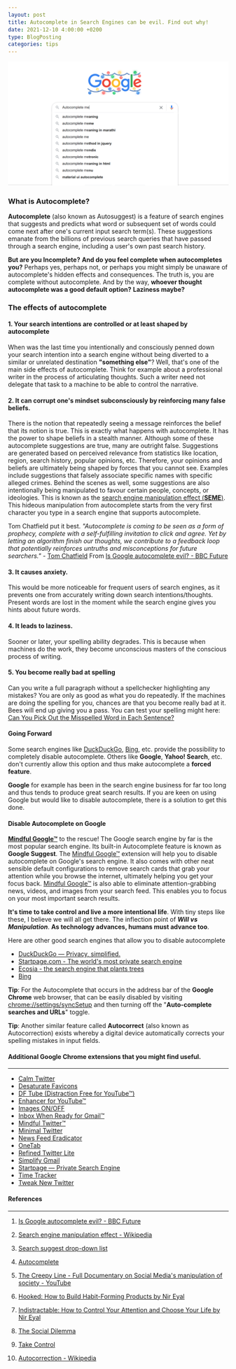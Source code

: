 ```yaml
---
layout: post
title: Autocomplete in Search Engines can be evil. Find out why!
date: 2021-12-10 4:00:00 +0200
type: BlogPosting
categories: tips
---
```

![Google Autocomplete](/assets/Google_Autocomplete.png)

### **What is Autocomplete?**
**Autocomplete** (also known as Autosuggest) is a feature of search engines that suggests and predicts what word or subsequent set of words could come next after one's current input search term(s). These suggestions emanate from the billions of previous search queries that have passed through a search engine, including a user's own past search history.

**But are you Incomplete?**
**And do you feel complete when autocompletes you?**
Perhaps yes, perhaps not, or perhaps you might simply be unaware of autocomplete's hidden effects and consequences. The truth is, you are complete without autocomplete. And by the way, **whoever thought autocomplete was a good default option?** **Laziness maybe?**

### **The effects of autocomplete**
#### **1. Your search intentions are controlled or at least shaped by autocomplete**

When was the last time you intentionally and consciously penned down your search intention into a search engine without being diverted to a similar or unrelated destination **"something else"**? Well, that's one of the main side effects of autocomplete. Think for example about a professional writer in the process of articulating thoughts. Such a writer need not delegate that task to a machine to be able to control the narrative.

#### **2. It can corrupt one's mindset subconsciously by reinforcing many false beliefs.**

There is the notion that repeatedly seeing a message reinforces the belief that its notion is true. This is exactly what happens with autocomplete. It has the power to shape beliefs in a stealth manner. Although some of these autocomplete suggestions are true, many are outright false. Suggestions are generated based on perceived relevance from statistics like location, region, search history, popular opinions, etc.
Therefore, your opinions and beliefs are ultimately being shaped by forces that you cannot see. Examples include suggestions that falsely associate specific names with specific alleged crimes.
Behind the scenes as well, some suggestions are also intentionally being manipulated to favour certain people, concepts, or ideologies. This is known as the [search engine manipulation effect (**SEME**)](https://en.wikipedia.org/wiki/Search_engine_manipulation_effect). This hideous manipulation from autocomplete starts from the very first character you type in a search engine that supports autocomplete.

Tom Chatfield put it best.
_"Autocomplete is coming to be seen as a form of prophecy, complete with a self-fulfilling invitation to click and agree. Yet by letting an algorithm finish our thoughts, we contribute to a feedback loop that potentially reinforces untruths and misconceptions for future searchers."_ - [Tom Chatfield](https://www.tomchatfield.net/) From [Is Google autocomplete evil? - BBC Future](https://www.bbc.com/future/article/20131106-is-google-autocomplete-evil)

#### **3. It causes anxiety.**

This would be more noticeable for frequent users of search engines, as it prevents one from accurately writing down search intentions/thoughts. Present words are lost in the moment while the search engine gives you hints about future words.

#### **4. It leads to laziness.**

Sooner or later, your spelling ability degrades. This is because when machines do the work, they become unconscious masters of the conscious process of writing.

#### **5. You become really bad at spelling**

Can you write a full paragraph without a spellchecker highlighting any mistakes? You are only as good as what you do repeatedly. If the machines are doing the spelling for you, chances are that you become really bad at it. Bees will end up giving you a pass. You can test your spelling might here: [Can You Pick Out the Misspelled Word in Each Sentence?](https://play.howstuffworks.com/quiz/can-you-pick-out-the-misspelled-word-in-each-sentence)

#### **Going Forward**
Some search engines like [DuckDuckGo](https://duckduckgo.com/), [Bing](https://www.bing.com/), etc. provide the possibility to completely disable autocomplete. Others like **Google**, **Yahoo! Search**, etc. don't currently allow this option and thus make autocomplete a **forced feature**.

**Google** for example has been in the search engine business for far too long and thus tends to produce great search results. If you are keen on using Google but would like to disable autocomplete, there is a solution to get this done.

#### **Disable Autocomplete on Google**
**[Mindful Google™](https://chrome.google.com/webstore/detail/mindful-google/majeighpkbfmjamjiegocmiemagfanle)** to the rescue!
The Google search engine by far is the most popular search engine. Its built-in Autocomplete feature is known as **Google Suggest**. The [Mindful Google™](https://chrome.google.com/webstore/detail/mindful-google/majeighpkbfmjamjiegocmiemagfanle) extension will help you to disable autocomplete on Google's search engine. It also comes with other neat sensible default configurations to remove search cards that grab your attention while you browse the internet, ultimately helping you get your focus back.
[Mindful Google™](https://chrome.google.com/webstore/detail/mindful-google/majeighpkbfmjamjiegocmiemagfanle) is also able to eliminate attention-grabbing news, videos, and images from your search feed. This enables you to focus on your most important search results.

**It's time to take control and live a more intentional life**. With tiny steps like these, I believe we will all get there. The inflection point of **_Will vs Manipulation_**. **As technology advances, humans must advance too**.

Here are other good search engines that allow you to disable autocomplete

- [DuckDuckGo — Privacy, simplified.](https://duckduckgo.com/)
- [Startpage.com - The world's most private search engine](https://www.startpage.com/)
- [Ecosia - the search engine that plants trees](https://www.ecosia.org/)
- [Bing](https://www.bing.com/)

**Tip**: For the Autocomplete that occurs in the address bar of the **Google Chrome** web browser, that can be easily disabled by visiting [chrome://settings/syncSetup](chrome://settings/syncSetup) and then turning off the "**Auto-complete searches and URLs**" toggle.

**Tip**: Another similar feature called **Autocorrect** (also known as Autocorrection) exists whereby a digital device automatically corrects your spelling mistakes in input fields.

#### Additional Google Chrome extensions that you might find useful.
---
- [Calm Twitter](https://chrome.google.com/webstore/detail/calm-twitter/cknklikacoaeledfaldmhabmldkldocj)
- [Desaturate Favicons](https://chrome.google.com/webstore/detail/desaturate-favicons/dkenplobjcbiljmfbgpbpaboipfgpcbm)
- [DF Tube (Distraction Free for YouTube™)](https://chrome.google.com/webstore/detail/df-tube-distraction-free/mjdepdfccjgcndkmemponafgioodelna)
- [Enhancer for YouTube™](https://chrome.google.com/webstore/detail/enhancer-for-youtube/ponfpcnoihfmfllpaingbgckeeldkhle)
- [Images ON/OFF](https://chrome.google.com/webstore/detail/images-onoff/nfmlhilnjccdggifdbhnhkffmjgalbgg)
- [Inbox When Ready for Gmail™](https://chrome.google.com/webstore/detail/inbox-when-ready-for-gmai/cdedhgmbfjhobfnphaoihdfmnjidcpim)
- [Mindful Twitter™](https://chrome.google.com/webstore/detail/mindful-twitter/ngdoooaiepnfpllgkjpfphicafinlgge)
- [Minimal Twitter](https://chrome.google.com/webstore/detail/minimal-twitter/pobhoodpcipjmedfenaigbeloiidbflp)
- [News Feed Eradicator](https://chrome.google.com/webstore/detail/news-feed-eradicator/fjcldmjmjhkklehbacihaiopjklihlgg)
- [OneTab](https://chrome.google.com/webstore/detail/onetab/chphlpgkkbolifaimnlloiipkdnihall)
- [Refined Twitter Lite](https://chrome.google.com/webstore/detail/refined-twitter-lite/adhbafkkfbonbogdlaebnoegpoogngcc)
- [Simplify Gmail](https://chrome.google.com/webstore/detail/simplify-gmail/pbmlfaiicoikhdbjagjbglnbfcbcojpj)
- [Startpage — Private Search Engine](https://chrome.google.com/webstore/detail/startpage-%E2%80%94-private-searc/fgmjlmbojbkmdpofahffgcpkhkngfpef)
- [Time Tracker](https://chrome.google.com/webstore/detail/time-tracker/mokmnbikneoaenmckfmgjgjimphfojkd)
- [Tweak New Twitter](https://chrome.google.com/webstore/detail/tweak-new-twitter/kpmjjdhbcfebfjgdnpjagcndoelnidfj)

#### References
---
1. [Is Google autocomplete evil? - BBC Future](https://www.bbc.com/future/article/20131106-is-google-autocomplete-evil)

2. [Search engine manipulation effect - Wikipedia](https://en.wikipedia.org/wiki/Search_engine_manipulation_effect)

3. [Search suggest drop-down list](https://en.wikipedia.org/wiki/Search_suggest_drop-down_list)

4. [Autocomplete](https://en.wikipedia.org/wiki/Autocomplete)

5. [The Creepy Line - Full Documentary on Social Media's manipulation of society - YouTube](https://www.youtube.com/watch?v=0v6KBGr5IzY)

6. [Hooked: How to Build Habit-Forming Products by Nir Eyal](https://www.nirandfar.com/hooked/)

7. [Indistractable: How to Control Your Attention and Choose Your Life by Nir Eyal](https://www.nirandfar.com/indistractable/)

8. [The Social Dilemma](https://www.thesocialdilemma.com/)

9. [Take Control](https://www.humanetech.com/take-control)
10. [Autocorrection - Wikipedia](https://en.wikipedia.org/wiki/Autocorrection)

